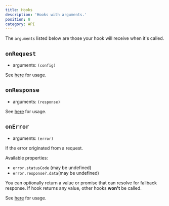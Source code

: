 ```yaml
---
title: Hooks
description: 'Hooks with arguments.'
position: 8
category: API
---
```


The `arguments` listed below are those your hook will receive when it's called.

## `onRequest`

- arguments: `(config)`

See [here](/guide/advanced.html#hooks) for usage.

## `onResponse`

- arguments: `(response)`

See [here](/guide/advanced.html#hooks) for usage.

## `onError`

- arguments: `(error)`

If the error originated from a request.

Available properties:

- `error.statusCode` (may be undefined)
- `error.response?.data`(may be undefined)

You can optionally return a value or promise that can resolve for fallback response. If hook returns any value, other hooks **won't** be called.

See [here](/guide/advanced.html#hooks) for usage.
